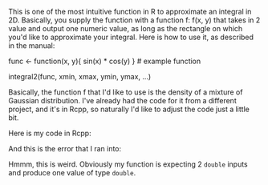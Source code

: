 This is one of the most intuitive function in R to approximate an integral in 2D. Basically, you supply the function with a function f: f(x, y) that takes in 2 value and output one numeric value, as long as the rectangle on which you'd like to approximate your integral. Here is how to use it, as described in the manual:

func <- function(x, y){ sin(x) * cos(y) } # example function

integral2(func, xmin, xmax, ymin, ymax, ...)

Basically, the function f that I'd like to use is the density of a mixture of Gaussian distribution. I've already had the code for it from a different project, and it's in Rcpp, so naturally I'd like to adjust the code just a little bit. 

Here is my code in Rcpp: 


And this is the error that I ran into: 


Hmmm, this is weird. Obviously my function is expecting 2 `double` inputs and produce one value of type `double`. 
